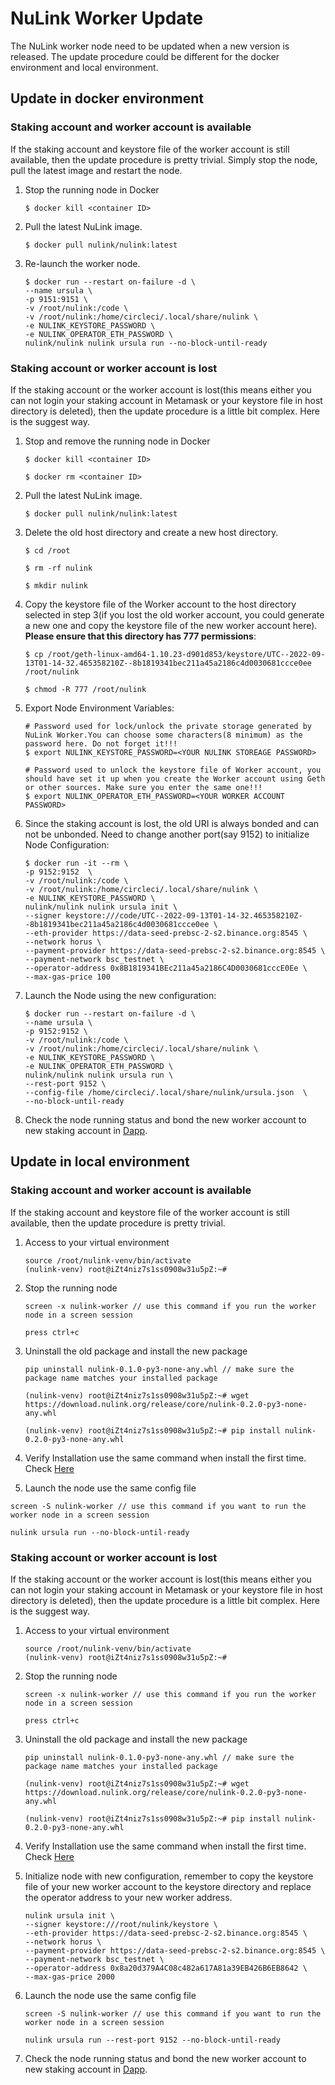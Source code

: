 # NuLink Worker Update

The NuLink worker node need to be updated when a new version is released. The update procedure could be different for the docker environment and local environment.


## Update in docker environment

### Staking account and worker account is available

If the staking account and keystore file of the worker account is still available, then the update procedure is pretty trivial. Simply stop the node, pull the latest image and restart the node.

1. Stop the running node in Docker  
    ```shell
    $ docker kill <container ID>
    ```

2. Pull the latest NuLink image.  
    ```shell
    $ docker pull nulink/nulink:latest
    ```

3.  Re-launch the worker node.  
    ```shell
    $ docker run --restart on-failure -d \
    --name ursula \
    -p 9151:9151 \
    -v /root/nulink:/code \
    -v /root/nulink:/home/circleci/.local/share/nulink \
    -e NULINK_KEYSTORE_PASSWORD \
    -e NULINK_OPERATOR_ETH_PASSWORD \
    nulink/nulink nulink ursula run --no-block-until-ready
    ```

### Staking account or worker account is lost

If the staking account or the worker account is lost(this means either you can not login your staking account in Metamask or your keystore file in host directory is deleted), then the update procedure is a little bit complex. Here is the suggest way.

1.  Stop and remove the running node in Docker  
     ```shell
    $ docker kill <container ID>

    $ docker rm <container ID>
     ```

2.  Pull the latest NuLink image.  
    ```shell
    $ docker pull nulink/nulink:latest
    ```

3.  Delete the old host directory and create a new host directory.  
    ```shell
    $ cd /root
    
    $ rm -rf nulink

    $ mkdir nulink
    ```

4.  Copy the keystore file of the Worker account to the host directory selected in step 3(if you lost the old worker account, you could generate a new one and copy the keystore file of the new worker account here). **Please ensure that this directory has 777 permissions**:  
    ```shell
    $ cp /root/geth-linux-amd64-1.10.23-d901d853/keystore/UTC--2022-09-13T01-14-32.465358210Z--8b1819341bec211a45a2186c4d0030681ccce0ee /root/nulink

    $ chmod -R 777 /root/nulink
    ```
5. Export Node Environment Variables:   
    ```shell
    # Password used for lock/unlock the private storage generated by NuLink Worker.You can choose some characters(8 minimum) as the password here. Do not forget it!!!
    $ export NULINK_KEYSTORE_PASSWORD=<YOUR NULINK STOREAGE PASSWORD>

    # Password used to unlock the keystore file of Worker account, you should have set it up when you create the Worker account using Geth or other sources. Make sure you enter the same one!!!
    $ export NULINK_OPERATOR_ETH_PASSWORD=<YOUR WORKER ACCOUNT PASSWORD>
    ```


6. Since the staking account is lost, the old URI is always bonded and can not be unbonded. Need to change another port(say 9152) to initialize Node Configuration:    

    ```shell
    $ docker run -it --rm \
    -p 9152:9152  \
    -v /root/nulink:/code \
    -v /root/nulink:/home/circleci/.local/share/nulink \
    -e NULINK_KEYSTORE_PASSWORD \
    nulink/nulink nulink ursula init \
    --signer keystore:///code/UTC--2022-09-13T01-14-32.465358210Z--8b1819341bec211a45a2186c4d0030681ccce0ee \
    --eth-provider https://data-seed-prebsc-2-s2.binance.org:8545 \
    --network horus \
    --payment-provider https://data-seed-prebsc-2-s2.binance.org:8545 \
    --payment-network bsc_testnet \
    --operator-address 0x8B1819341BEc211a45a2186C4D0030681cccE0Ee \
    --max-gas-price 100
    ```

7. Launch the Node using the new configuration:   

    ```shell
    $ docker run --restart on-failure -d \
    --name ursula \
    -p 9152:9152 \
    -v /root/nulink:/code \
    -v /root/nulink:/home/circleci/.local/share/nulink \
    -e NULINK_KEYSTORE_PASSWORD \
    -e NULINK_OPERATOR_ETH_PASSWORD \
    nulink/nulink nulink ursula run \
    --rest-port 9152 \
    --config-file /home/circleci/.local/share/nulink/ursula.json  \
    --no-block-until-ready
    ```

8. Check the node running status and bond the new worker account to new staking account in [Dapp](https://test-staking.nulink.org/).  

## Update in local environment

### Staking account and worker account is available

If the staking account and keystore file of the worker account is still available, then the update procedure is pretty trivial.

1. Access to your virtual environment  
   ```shell
   source /root/nulink-venv/bin/activate
   (nulink-venv) root@iZt4niz7s1ss0908w31u5pZ:~#    
   ```

2. Stop the running node   
   ```shell
   screen -x nulink-worker // use this command if you run the worker node in a screen session

   press ctrl+c
   ```

3. Uninstall the old package and install the new package   
   ```shell
   pip uninstall nulink-0.1.0-py3-none-any.whl // make sure the package name matches your installed package
      
   (nulink-venv) root@iZt4niz7s1ss0908w31u5pZ:~# wget https://download.nulink.org/release/core/nulink-0.2.0-py3-none-any.whl
      
   (nulink-venv) root@iZt4niz7s1ss0908w31u5pZ:~# pip install nulink-0.2.0-py3-none-any.whl
   ```

4.   Verify Installation use the same command when install the first time.  Check [Here](https://docs.nulink.org/products/nulink_worker/worker_install#local-install) 

5.  Launch the node use the same config file   
   ```shell
   screen -S nulink-worker // use this command if you want to run the worker node in a screen session
      
   nulink ursula run --no-block-until-ready
   ```

### Staking account or worker account is lost

If the staking account or the worker account is lost(this means either you can not login your staking account in Metamask or your keystore file in host directory is deleted), then the update procedure is a little bit complex. Here is the suggest way.

1. Access to your virtual environment  
   ```shell
   source /root/nulink-venv/bin/activate
   (nulink-venv) root@iZt4niz7s1ss0908w31u5pZ:~#    
   ```

2. Stop the running node  
   ```shell
   screen -x nulink-worker // use this command if you run the worker node in a screen session

   press ctrl+c
   ```

3. Uninstall the old package and install the new package  
   ```shell
   pip uninstall nulink-0.1.0-py3-none-any.whl // make sure the package name matches your installed package
      
   (nulink-venv) root@iZt4niz7s1ss0908w31u5pZ:~# wget https://download.nulink.org/release/core/nulink-0.2.0-py3-none-any.whl
      
   (nulink-venv) root@iZt4niz7s1ss0908w31u5pZ:~# pip install nulink-0.2.0-py3-none-any.whl
   ```

4. Verify Installation use the same command when install the first time.  Check [Here](https://docs.nulink.org/products/nulink_worker/worker_install#local-install)  


5. Initialize node with new configuration, remember to copy the keystore file of your new worker account to the keystore directory and replace the operator address to your new worker address.  
   ```shell
   nulink ursula init \
   --signer keystore:///root/nulink/keystore \
   --eth-provider https://data-seed-prebsc-2-s2.binance.org:8545 \
   --network horus \
   --payment-provider https://data-seed-prebsc-2-s2.binance.org:8545 \
   --payment-network bsc_testnet \
   --operator-address 0x8a20d379A4C08c482a617A81a39EB426B6EB8642 \
   --max-gas-price 2000
   ```
   
6. Launch the node use the same config file  
   ```shell
   screen -S nulink-worker // use this command if you want to run the worker node in a screen session
      
   nulink ursula run --rest-port 9152 --no-block-until-ready
   ```
7. Check the node running status and bond the new worker account to new staking account in [Dapp](https://test-staking.nulink.org/).    